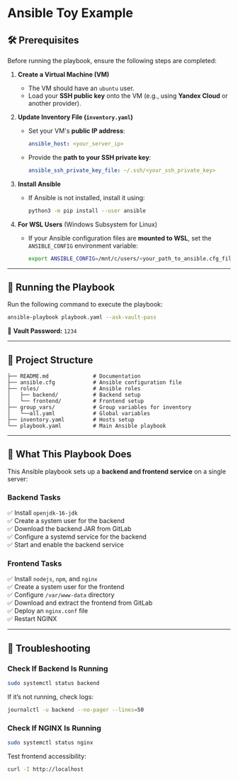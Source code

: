 # Ansible Toy Example

## 🛠 Prerequisites

Before running the playbook, ensure the following steps are completed:

1. **Create a Virtual Machine (VM)**
   - The VM should have an `ubuntu` user.
   - Load your **SSH public key** onto the VM (e.g., using **Yandex Cloud** or another provider).

2. **Update Inventory File (`inventory.yaml`)**
   - Set your VM's **public IP address**:
     ```yaml
     ansible_host: <your_server_ip>
     ```
   - Provide the **path to your SSH private key**:
     ```yaml
     ansible_ssh_private_key_file: ~/.ssh/<your_ssh_private_key>
     ```

3. **Install Ansible**
   - If Ansible is not installed, install it using:
     ```bash
     python3 -m pip install --user ansible
     ```

4. **For WSL Users** (Windows Subsystem for Linux)
   - If your Ansible configuration files are **mounted to WSL**, set the `ANSIBLE_CONFIG` environment variable:
     ```bash
     export ANSIBLE_CONFIG=/mnt/c/users/<your_path_to_ansible.cfg_file>
     ```

---

## 🚀 Running the Playbook

Run the following command to execute the playbook:
```bash
ansible-playbook playbook.yaml --ask-vault-pass
```
🔑 **Vault Password:** `1234`

---

## 📂 Project Structure
```plaintext
├── README.md              # Documentation
├── ansible.cfg            # Ansible configuration file
├── roles/                 # Ansible roles
│   ├── backend/           # Backend setup
│   └── frontend/          # Frontend setup
├── group_vars/            # Group variables for inventory
│   └──all.yaml            # Global variables
├── inventory.yaml         # Hosts setup
└── playbook.yaml          # Main Ansible playbook
```

---

## 🎯 What This Playbook Does
This Ansible playbook sets up a **backend and frontend service** on a single server:

### Backend Tasks
✅ Install `openjdk-16-jdk`  
✅ Create a system user for the backend  
✅ Download the backend JAR from GitLab  
✅ Configure a systemd service for the backend  
✅ Start and enable the backend service  

### Frontend Tasks
✅ Install `nodejs`, `npm`, and `nginx`  
✅ Create a system user for the frontend  
✅ Configure `/var/www-data` directory  
✅ Download and extract the frontend from GitLab  
✅ Deploy an `nginx.conf` file  
✅ Restart NGINX  

---

## 🐞 Troubleshooting
### Check If Backend Is Running
```bash
sudo systemctl status backend
```
If it’s not running, check logs:
```bash
journalctl -u backend --no-pager --lines=50
```

### Check If NGINX Is Running
```bash
sudo systemctl status nginx
```
Test frontend accessibility:
```bash
curl -I http://localhost
```
